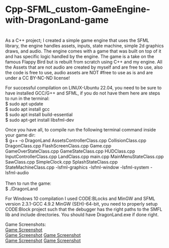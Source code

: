 # Cpp-SFML_custom-GameEngine-with-DragonLand-game
#
 As a C++  project; I created a simple game engine that uses the SFML library, the engine handles assets, inputs, state machine, simple 2d graphics draws, and audio. The engine comes with a game that was built on top of it and has specific logic handled by the engine. The game is a take on the famous Flappy Bird but is rebuilt from scratch using C++ and my engine. All the Assets that are not audio are created by myself and are free to use, also the code is free to use, audio assets are NOT
#free to use as is and are under a CC BY-NC-ND license! <br />

For successful compilation on LINUX-Ubuntu 22.04, you need to be sure to have installed GCC/G++ and SFML, if you do not have them here are steps to run in the terminal: <br />
          $ sudo apt update <br />
          $ sudo apt install gcc <br />
          $ sudo apt install build-essential <br />
          $ sudo apt-get install libsfml-dev <br />
          
Once you have all, to compile run the following terminal command inside your game dir: <br />
         $ g++ -o DragonLand AssetsControllerClass.cpp CollisionClass.cpp DragonClass.cpp FlashScreenClass.cpp Game.cpp GameOverStateClass.cpp GameStateClass.cpp HUDClass.cpp InputControllerClass.cpp LandClass.cpp main.cpp MainMenuStateClass.cpp SawClass.cpp SimpleClock.cpp SplashStateClass.cpp StateMachineClass.cpp -lsfml-graphics -lsfml-window -lsfml-system -lsfml-audio <br /><br />
Then to run the game:<br />
$ ./DragonLand<br />

For Windows 10 compilation I used CODE:BLocks and MinGW and SFML version 2.3.1-GCC 4.9.2 MinGW (SEH)-64-bit, you need to properly setup CODE:Block project such that the debugger has the right paths to the SMFL lib and include directories. You should have DragonLand.exe if done right.<br />

Game Screenshots: <br />
[Game Screenshot](GameScreenshots/0.png)<br />
[Game Screenshot](GameScreenshots/1.png) [Game Screenshot](GameScreenshots/2.png)<br />
[Game Screenshot](GameScreenshots/3.png) [Game Screenshot](GameScreenshots/4.png)<br />

 
